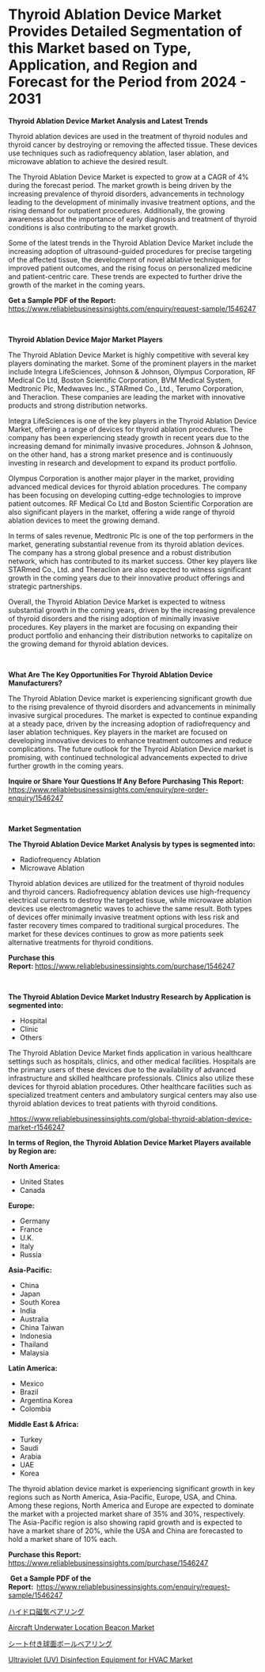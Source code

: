 <p><h1>Thyroid Ablation Device Market Provides Detailed Segmentation of this Market based on Type, Application, and Region and Forecast for the Period from 2024 - 2031</h1></p><p><strong>Thyroid Ablation Device Market Analysis and Latest Trends</strong></p>
<p><p>Thyroid ablation devices are used in the treatment of thyroid nodules and thyroid cancer by destroying or removing the affected tissue. These devices use techniques such as radiofrequency ablation, laser ablation, and microwave ablation to achieve the desired result.</p><p>The Thyroid Ablation Device Market is expected to grow at a CAGR of 4% during the forecast period. The market growth is being driven by the increasing prevalence of thyroid disorders, advancements in technology leading to the development of minimally invasive treatment options, and the rising demand for outpatient procedures. Additionally, the growing awareness about the importance of early diagnosis and treatment of thyroid conditions is also contributing to the market growth.</p><p>Some of the latest trends in the Thyroid Ablation Device Market include the increasing adoption of ultrasound-guided procedures for precise targeting of the affected tissue, the development of novel ablative techniques for improved patient outcomes, and the rising focus on personalized medicine and patient-centric care. These trends are expected to further drive the growth of the market in the coming years.</p></p>
<p><strong>Get a Sample PDF of the Report:&nbsp;</strong> <a href="https://www.reliablebusinessinsights.com/enquiry/request-sample/1546247">https://www.reliablebusinessinsights.com/enquiry/request-sample/1546247</a></p>
<p>&nbsp;</p>
<p><strong>Thyroid Ablation Device Major Market Players</strong></p>
<p><p>The Thyroid Ablation Device Market is highly competitive with several key players dominating the market. Some of the prominent players in the market include Integra LifeSciences, Johnson & Johnson, Olympus Corporation, RF Medical Co Ltd, Boston Scientific Corporation, BVM Medical System, Medtronic Plc, Medwaves Inc., STARmed Co., Ltd., Terumo Corporation, and Theraclion. These companies are leading the market with innovative products and strong distribution networks.</p><p>Integra LifeSciences is one of the key players in the Thyroid Ablation Device Market, offering a range of devices for thyroid ablation procedures. The company has been experiencing steady growth in recent years due to the increasing demand for minimally invasive procedures. Johnson & Johnson, on the other hand, has a strong market presence and is continuously investing in research and development to expand its product portfolio.</p><p>Olympus Corporation is another major player in the market, providing advanced medical devices for thyroid ablation procedures. The company has been focusing on developing cutting-edge technologies to improve patient outcomes. RF Medical Co Ltd and Boston Scientific Corporation are also significant players in the market, offering a wide range of thyroid ablation devices to meet the growing demand.</p><p>In terms of sales revenue, Medtronic Plc is one of the top performers in the market, generating substantial revenue from its thyroid ablation devices. The company has a strong global presence and a robust distribution network, which has contributed to its market success. Other key players like STARmed Co., Ltd. and Theraclion are also expected to witness significant growth in the coming years due to their innovative product offerings and strategic partnerships.</p><p>Overall, the Thyroid Ablation Device Market is expected to witness substantial growth in the coming years, driven by the increasing prevalence of thyroid disorders and the rising adoption of minimally invasive procedures. Key players in the market are focusing on expanding their product portfolio and enhancing their distribution networks to capitalize on the growing demand for thyroid ablation devices.</p></p>
<p>&nbsp;</p>
<p><strong>What Are The Key Opportunities For Thyroid Ablation Device Manufacturers?</strong></p>
<p><p>The Thyroid Ablation Device market is experiencing significant growth due to the rising prevalence of thyroid disorders and advancements in minimally invasive surgical procedures. The market is expected to continue expanding at a steady pace, driven by the increasing adoption of radiofrequency and laser ablation techniques. Key players in the market are focused on developing innovative devices to enhance treatment outcomes and reduce complications. The future outlook for the Thyroid Ablation Device market is promising, with continued technological advancements expected to drive further growth in the coming years.</p></p>
<p><strong>Inquire or Share Your Questions If Any Before Purchasing This Report:</strong> <a href="https://www.reliablebusinessinsights.com/enquiry/pre-order-enquiry/1546247">https://www.reliablebusinessinsights.com/enquiry/pre-order-enquiry/1546247</a></p>
<p>&nbsp;</p>
<p><strong>Market Segmentation</strong></p>
<p><strong>The Thyroid Ablation Device Market Analysis by types is segmented into:</strong></p>
<p><ul><li>Radiofrequency Ablation</li><li>Microwave Ablation</li></ul></p>
<p><p>Thyroid ablation devices are utilized for the treatment of thyroid nodules and thyroid cancers. Radiofrequency ablation devices use high-frequency electrical currents to destroy the targeted tissue, while microwave ablation devices use electromagnetic waves to achieve the same result. Both types of devices offer minimally invasive treatment options with less risk and faster recovery times compared to traditional surgical procedures. The market for these devices continues to grow as more patients seek alternative treatments for thyroid conditions.</p></p>
<p><strong>Purchase this Report:&nbsp;</strong><a href="https://www.reliablebusinessinsights.com/purchase/1546247">https://www.reliablebusinessinsights.com/purchase/1546247</a></p>
<p>&nbsp;</p>
<p><strong>The Thyroid Ablation Device Market Industry Research by Application is segmented into:</strong></p>
<p><ul><li>Hospital</li><li>Clinic</li><li>Others</li></ul></p>
<p><p>The Thyroid Ablation Device Market finds application in various healthcare settings such as hospitals, clinics, and other medical facilities. Hospitals are the primary users of these devices due to the availability of advanced infrastructure and skilled healthcare professionals. Clinics also utilize these devices for thyroid ablation procedures. Other healthcare facilities such as specialized treatment centers and ambulatory surgical centers may also use thyroid ablation devices to treat patients with thyroid conditions.</p></p>
<p><a href="https://www.reliablebusinessinsights.com/global-thyroid-ablation-device-market-r1546247">&nbsp;https://www.reliablebusinessinsights.com/global-thyroid-ablation-device-market-r1546247</a></p>
<p><strong>In terms of Region, the Thyroid Ablation Device Market Players available by Region are:</strong></p>
<p>
    <p> <strong> North America: </strong>
        <ul>
            <li>United States</li>
            <li>Canada</li>
        </ul>
        </p> 
    <p> <strong> Europe: </strong>
        <ul>
            <li>Germany</li>
            <li>France</li>
            <li>U.K.</li>
            <li>Italy</li>
            <li>Russia</li>
        </ul>
        </p> 
    <p> <strong> Asia-Pacific: </strong>
        <ul>
            <li>China</li>
            <li>Japan</li>
            <li>South Korea</li>
            <li>India</li>
            <li>Australia</li>
            <li>China Taiwan</li>
            <li>Indonesia</li>
            <li>Thailand</li>
            <li>Malaysia</li>
        </ul>
        </p> 
    <p> <strong> Latin America: </strong>
        <ul>
            <li>Mexico</li>
            <li>Brazil</li>
            <li>Argentina Korea</li>
            <li>Colombia</li>
        </ul>
        </p> 
    <p> <strong> Middle East & Africa: </strong>
        <ul>
            <li>Turkey</li>
            <li>Saudi</li>
            <li>Arabia</li>
            <li>UAE</li>
            <li>Korea</li>
        </ul>
    </p>
    </p>
<p><p>The thyroid ablation device market is experiencing significant growth in key regions such as North America, Asia-Pacific, Europe, USA, and China. Among these regions, North America and Europe are expected to dominate the market with a projected market share of 35% and 30%, respectively. The Asia-Pacific region is also showing rapid growth and is expected to have a market share of 20%, while the USA and China are forecasted to hold a market share of 10% each.</p></p>
<p><strong>Purchase this Report: </strong><a href="https://www.reliablebusinessinsights.com/purchase/1546247">https://www.reliablebusinessinsights.com/purchase/1546247</a></p>
<p>&nbsp;<strong>Get a Sample PDF of the Report:&nbsp;&nbsp;</strong><a href="https://www.reliablebusinessinsights.com/enquiry/request-sample/1546247">https://www.reliablebusinessinsights.com/enquiry/request-sample/1546247</a></p>
<p><strong></strong></p>
<p><p><a href="https://github.com/LuzHills1972/Market-Research-Report-List-1/blob/main/9112268169264.md">ハイドロ磁気ベアリング</a></p><p><a href="https://github.com/ajiariaa/Market-Research-Report-List-1/blob/main/aircraft-underwater-location-beacon-market.md">Aircraft Underwater Location Beacon Market</a></p><p><a href="https://github.com/kegley4963/Market-Research-Report-List-2/blob/main/6118033169263.md">シート付き球面ボールベアリング</a></p><p><a href="https://github.com/niyotibauri9/Market-Research-Report-List-1/blob/main/ultraviolet-uv-disinfection-equipment-for-hvac-market.md">Ultraviolet (UV) Disinfection Equipment for HVAC Market</a></p></p>